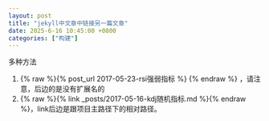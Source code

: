 ```yaml
---
layout: post
title: "jekyll中文章中链接另一篇文章"
date: 2025-6-16 10:45:00 +0800
categories: ["构建"]
---
```



多种方法

1. {% raw %}{% post_url 2017-05-23-rsi强弱指标 %} {% endraw  %} ，请注意，后边的是没有扩展名的
1. {% raw %}{% link _posts/2017-05-16-kdj随机指标.md %}{% endraw %}，link后边是跟项目主路径下的相对路径。
